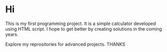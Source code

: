 # Hi

This is my first programming project. It is a simple calculator developed using HTML script. I hope to get better by creating solutions in the coming years.

Explore my reprositories for advanced projects. THANKS
